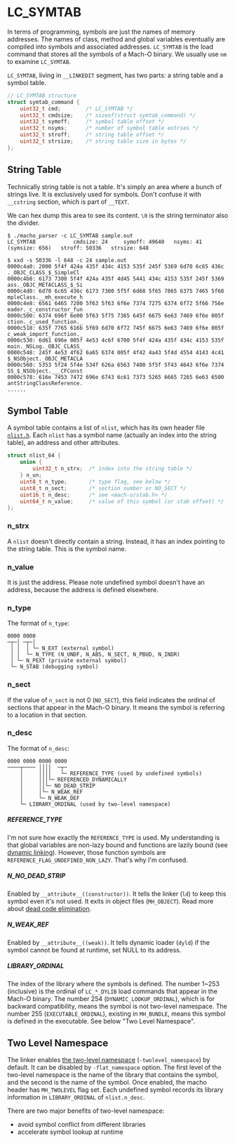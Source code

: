 # LC_SYMTAB
In terms of programming, symbols are just the names of memory addresses. The names of class, method and global variables eventually are compiled into symbols and associated addresses. `LC_SYMTAB` is the load command that stores all the symbols of a Mach-O binary. We usually use `nm` to examine `LC_SYMTAB`.

`LC_SYMTAB`, living in `__LINKEDIT` segment, has two parts: a string table and a symbol table.

``` c
// LC_SYMTAB structure
struct symtab_command {
    uint32_t cmd;        /* LC_SYMTAB */
    uint32_t cmdsize;    /* sizeof(struct symtab_command) */
    uint32_t symoff;     /* symbol table offset */
    uint32_t nsyms;      /* number of symbol table entries */
    uint32_t stroff;     /* string table offset */
    uint32_t strsize;    /* string table size in bytes */
};
```

## String Table
Technically string table is not a table. It's simply an area where a bunch of strings live. It is exclusively used for symbols. Don't confuse it with `__cstring` section, which is part of `__TEXT`.

We can hex dump this area to see its content. `\0` is the string terminator also the divider.

```
$ ./macho_parser -c LC_SYMTAB sample.out
LC_SYMTAB            cmdsize: 24     symoff: 49640   nsyms: 41   (symsize: 656)   stroff: 50336   strsize: 648

$ xxd -s 50336 -l 648 -c 24 sample.out
0000c4a0: 2000 5f4f 424a 435f 434c 4153 535f 245f 5369 6d70 6c65 436c   ._OBJC_CLASS_$_SimpleCl
0000c4b8: 6173 7300 5f4f 424a 435f 4d45 5441 434c 4153 535f 245f 5369  ass._OBJC_METACLASS_$_Si
0000c4d0: 6d70 6c65 436c 6173 7300 5f5f 6d68 5f65 7865 6375 7465 5f68  mpleClass.__mh_execute_h
0000c4e8: 6561 6465 7200 5f63 5f63 6f6e 7374 7275 6374 6f72 5f66 756e  eader._c_constructor_fun
0000c500: 6374 696f 6e00 5f63 5f75 7365 645f 6675 6e63 7469 6f6e 005f  ction._c_used_function._
0000c518: 635f 7765 616b 5f69 6d70 6f72 745f 6675 6e63 7469 6f6e 005f  c_weak_import_function._
0000c530: 6d61 696e 005f 4e53 4c6f 6700 5f4f 424a 435f 434c 4153 535f  main._NSLog._OBJC_CLASS_
0000c548: 245f 4e53 4f62 6a65 6374 005f 4f42 4a43 5f4d 4554 4143 4c41  $_NSObject._OBJC_METACLA
0000c560: 5353 5f24 5f4e 534f 626a 6563 7400 5f5f 5f43 4643 6f6e 7374  SS_$_NSObject.___CFConst
0000c578: 616e 7453 7472 696e 6743 6c61 7373 5265 6665 7265 6e63 6500  antStringClassReference.
......
```

## Symbol Table
A symbol table contains a list of `nlist`, which has its own header file [`nlist.h`](../../apple_open_source/xnu/EXTERNAL_HEADERS/mach-o/nlist.h). Each `nlist` has a symbol name (actually an index into the string table), an address and other attributes.

```c
struct nlist_64 {
    union {
        uint32_t n_strx;  /* index into the string table */
    } n_un;
    uint8_t n_type;       /* type flag, see below */
    uint8_t n_sect;       /* section number or NO_SECT */
    uint16_t n_desc;      /* see <mach-o/stab.h> */
    uint64_t n_value;     /* value of this symbol (or stab offset) */
};
```

### n_strx
A `nlist` doesn't directly contain a string. Instead, it has an index pointing to the string table. This is the symbol name.

### n_value
It is just the address. Please note undefined symbol doesn't have an address, because the address is defined elsewhere.

### n_type
The format of `n_type`:
```
0000 0000
─┬─│ ─┬─│
 │ │  │ └─ N_EXT (external symbol)
 │ │  └─ N_TYPE (N_UNDF, N_ABS, N_SECT, N_PBUD, N_INDR)
 │ └─ N_PEXT (private external symbol)
 └─ N_STAB (debugging symbol)
```

### n_sect
If the value of `n_sect` is not 0 (`NO_SECT`), this field indicates the ordinal of sections that appear in the Mach-O binary. It means the symbol is referring to a location in that section.

### n_desc
The format of `n_desc`:
```
0000 0000 0000 0000
────┬──── ││││  ─┬─
    │     ││││   └─ REFERENCE_TYPE (used by undefined symbols)
    │     │││└─ REFERENCED_DYNAMICALLY
    │     ││└─ NO_DEAD_STRIP
    │     │└─ N_WEAK_REF
    │     └─ N_WEAK_DEF
    └─ LIBRARY_ORDINAL (used by two-level namespace)
```

##### REFERENCE_TYPE
I'm not sure how exactly the `REFERENCE_TYPE` is used. My understanding is that global variables are non-lazy bound and functions are lazily bound (see [dynamic linking](https://github.com/qyang-nj/llios/tree/main/dynamic_linking)). However, those function symbols are `REFERENCE_FLAG_UNDEFINED_NON_LAZY`. That's why I'm confused.

##### N_NO_DEAD_STRIP
Enabled by `__attribute__((constructor))`. It tells the linker (`ld`) to keep this symbol even it's not used. It exits in object files (`MH_OBJECT`). Read more about [dead code elimination](https://github.com/qyang-nj/llios/tree/main/dce).

##### N_WEAK_REF
Enabled by `__attribute__((weak))`. It tells dynamic loader (`dyld`) if the symbol cannot be found at runtime, set NULL to its address.

##### LIBRARY_ORDINAL
The index of the library where the symbols is defined. The number 1~253 (inclusive) is the ordinal of `LC_*_DYLIB` load commands that appear in the Mach-O binary. The number 254 (`DYNAMIC_LOOKUP_ORDINAL`), which is for backward compatibility, means the symbol is not two-level namespace. The number 255 (`EXECUTABLE_ORDINAL`), existing in `MH_BUNDLE`, means this symbol is defined in the executable. See below "Two Level Namespace".

## Two Level Namespace
The linker enables [the two-level namespace](http://mirror.informatimago.com/next/developer.apple.com/releasenotes/DeveloperTools/TwoLevelNamespaces.html) (`-twolevel_namespace`) by default. It can be disabled by `-flat_namespace` option. The first level of the two-level namespace is the name of the library that contains the symbol, and the second is the name of the symbol. Once enabled, the macho header has `MH_TWOLEVEL` flag set. Each undefined symbol records its library information in `LIBRARY_ORDINAL` of `nlist.n_desc`.

There are two major benefits of two-level namespace:
* avoid symbol conflict from different libraries
* accelerate symbol lookup at runtime

